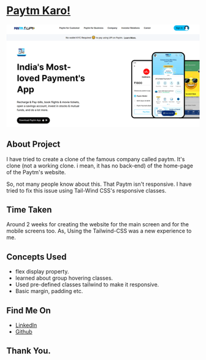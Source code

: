# [Paytm Karo!](https://paytm-clone-16.netlify.app/)

![Paytm](./Screenshot.png)

## About Project

I have tried to create a clone of the famous company called paytm. It's clone (not a working clone. i mean, it has no back-end) of the home-page of the Paytm's website.

So, not many people know about this. That Paytm isn't responsive. I have tried to fix this issue using Tail-Wind CSS's responsive classes.

## Time Taken

Around 2 weeks for creating the website for the main screen and for the mobile screens too. As, Using the Tailwind-CSS was a new experience to me.

## Concepts Used

 - flex display property.
 - learned about group hovering classes.
 - Used pre-defined classes tailwind to make it responsive.
 - Basic margin, padding etc.

##  Find Me On

 - [LinkedIn](https://www.linkedin.com/in/varun-g-65282489)
 - [Github](https://github.com/varung735)

## Thank You. 